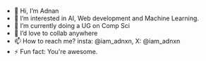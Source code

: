 - 👋 Hi, I’m Adnan
- 👀 I’m interested in AI, Web development and Machine Learning.
- 🌱 I’m currently doing a UG on Comp Sci 
- 💞️ I’d love to collab anywhere 
- 📫 How to reach me? insta: @iam_adnxn, X: @iam_adnxn
- ⚡ Fun fact: You're awesome.

<!---
adn26/adn26 is a ✨ special ✨ repository because its `README.md` (this file) appears on your GitHub profile.
You can click the Preview link to take a look at your changes.
--->

